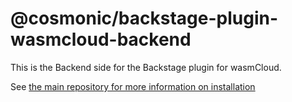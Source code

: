 # @cosmonic/backstage-plugin-wasmcloud-backend

This is the Backend side for the Backstage plugin for wasmCloud.

See [the main repository for more information on installation](https://github.com/cosmonic-labs/wasmcloud-backstage/)
